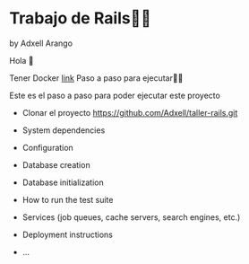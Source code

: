 # Trabajo de Rails👩‍💻
by Adxell Arango

Hola 👋

Tener Docker [link](https://www.docker.com/)
Paso a paso para ejecutar🧏‍♂️

Este es el paso a paso para poder ejecutar este proyecto 

* Clonar el proyecto https://github.com/Adxell/taller-rails.git

* System dependencies

* Configuration

* Database creation

* Database initialization

* How to run the test suite

* Services (job queues, cache servers, search engines, etc.)

* Deployment instructions

* ...
